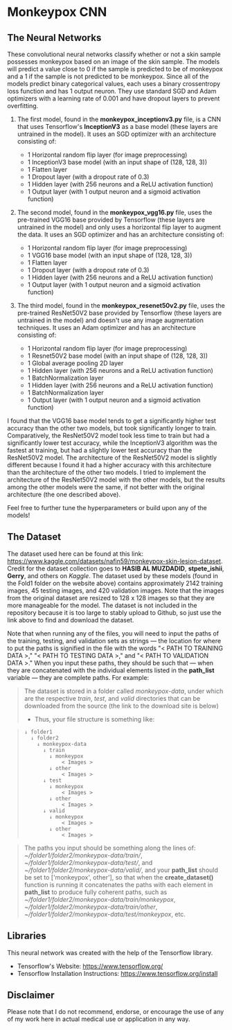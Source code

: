 # Monkeypox CNN

## The Neural Networks
These convolutional neural networks classify whether or not a skin sample possesses monkeypox based on an image of the skin sample. The models will predict a value close to 0 if the sample is predicted to be of monkeypox and a 1 if the sample is not predicted to be monkeypox. Since all of the models predict binary categorical values, each uses a binary crossentropy loss function and has 1 output neuron. They use standard SGD and Adam optimizers with a learning rate of 0.001 and have dropout layers to prevent overfitting.

1. The first model, found in the **monkeypox_inceptionv3.py** file, is a CNN that uses Tensorflow's **InceptionV3** as a base model (these layers are untrained in the model). It uses an SGD optimizer with an architecture consisting of:
    - 1 Horizontal random flip layer (for image preprocessing)
    - 1 InceptionV3 base model (with an input shape of (128, 128, 3))
    - 1 Flatten layer
    - 1 Dropout layer (with a dropout rate of 0.3)
    - 1 Hidden layer (with 256 neurons and a ReLU activation function)
    - 1 Output layer (with 1 output neuron and a sigmoid activation function)

2. The second model, found in the **monkeypox_vgg16.py** file, uses the pre-trained VGG16 base provided by Tensorflow (these layers are untrained in the model) and only uses a horizontal flip layer to augment the data. It uses an SGD optimizer and has an architecture consisting of:
    - 1 Horizontal random flip layer (for image preprocessing)
    - 1 VGG16 base model (with an input shape of (128, 128, 3))
    - 1 Flatten layer
    - 1 Dropout layer (with a dropout rate of 0.3)
    - 1 Hidden layer (with 256 neurons and a ReLU activation function)
    - 1 Output layer (with 1 output neuron and a sigmoid activation function)

3. The third model, found in the **monkeypox_resenet50v2.py** file, uses the pre-trained ResNet50V2 base provided by Tensorflow (these layers are untrained in the model) and doesn't use any image augmentation techniques. It uses an Adam optimizer and has an architecture consisting of:
    - 1 Horizontal random flip layer (for image preprocessing)
    - 1 Resnet50V2 base model (with an input shape of (128, 128, 3))
    - 1 Global average pooling 2D layer
    - 1 Hidden layer (with 256 neurons and a ReLU activation function)
    - 1 BatchNormalization layer
    - 1 Hidden layer (with 256 neurons and a ReLU activation function)
    - 1 BatchNormalization layer
    - 1 Output layer (with 1 output neuron and a sigmoid activation function)
    
I found that the VGG16 base model tends to get a significantly higher test accuracy than the other two models, but took significantly longer to train. Comparatively, the ResNet50V2 model took less time to train but had a significantly lower test accuracy, while the InceptionV3 algorithm was the fastest at training, but had a slightly lower test accuracy than the ResNet50V2 model. The architecture of the ResNet50V2 model is slightly different because I found it had a higher accuracy with this architecture than the architecture of the other two models. I tried to implement the architecture of the ResNet50V2 model with the other models, but the results among the other models were the same, if not better with the original architecture (the one described above).

Feel free to further tune the hyperparameters or build upon any of the models!

## The Dataset
The dataset used here can be found at this link: https://www.kaggle.com/datasets/nafin59/monkeypox-skin-lesion-dataset. Credit for the dataset collection goes to **HASIB AL MUZDADID**, **stpete_ishii**, **Gerry**, and others on *Kaggle*. The dataset used by these models (found in the Fold1 folder on the website above) contains approximately 2142 training images, 45 testing images, and 420 validation images. Note that the images from the original dataset are resized to 128 x 128 images so that they are more manageable for the model. The dataset is not included in the repository because it is too large to stably upload to Github, so just use the link above to find and download the dataset.

Note that when running any of the files, you will need to input the paths of the training, testing, and validation sets as strings — the location for where to put the paths is signified in the file with the words "< PATH TO TRAINING DATA >," "< PATH TO TESTING DATA >," and "< PATH TO VALIDATION DATA >." When you input these paths, they should be such that — when they are concatenated with the individual elements listed in the **path_list** variable — they are complete paths. For example:
> The dataset is stored in a folder called *monkeypox-data*, under which are the respective *train*, *test*, and *valid* directories that can be downloaded from the source (the link to the download site is below)
> - Thus, your file structure is something like:

>     ↓ folder1
>       ↓ folder2
>         ↓ monkeypox-data
>           ↓ train
>             ↓ monkeypox
>                 < Images >
>             ↓ other
>                 < Images >
>           ↓ test
>             ↓ monkeypox
>                 < Images >
>             ↓ other
>                 < Images >
>           ↓ valid
>             ↓ monkeypox
>                 < Images >
>             ↓ other
>                 < Images >

> The paths you input should be something along the lines of: *~/folder1/folder2/monkeypox-data/train/*, *~/folder1/folder2/monkeypox-data/test/*, and *~/folder1/folder2/monkeypox-data/valid/*, and your **path_list** should be set to ['monkeypox', other'], so that when the **create_dataset()** function is running it concatenates the paths with each element in **path_list** to produce fully coherent paths, such as *~/folder1/folder2/monkeypox-data/train/monkeypox*, *~/folder1/folder2/monkeypox-data/train/other*, *~/folder1/folder2/monkeypox-data/test/monkeypox*, etc.
> 

## Libraries
This neural network was created with the help of the Tensorflow library.
- Tensorflow's Website: https://www.tensorflow.org/
- Tensorflow Installation Instructions: https://www.tensorflow.org/install

## Disclaimer
Please note that I do not recommend, endorse, or encourage the use of any of my work here in actual medical use or application in any way. 
